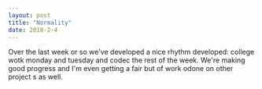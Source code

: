 ```yaml
---
layout: post
title: "Normality"
date: 2018-2-4
---
```


Over the last week or so we've developed a nice rhythm developed: college wotk monday and tuesday and codec the rest of the week. We're making good progress and I'm even getting a fair but of work odone on other project s as well.
